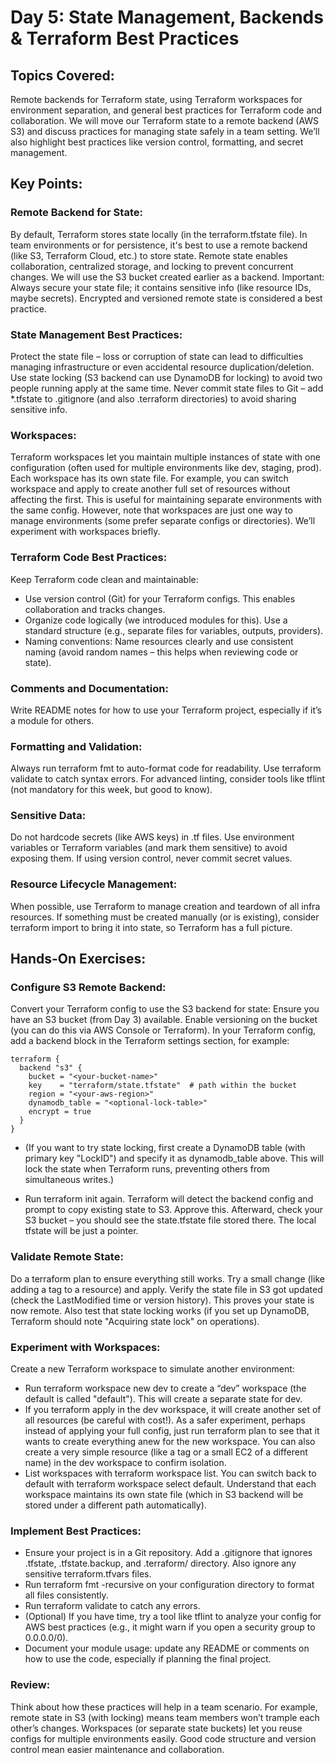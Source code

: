 # Day 5: State Management, Backends & Terraform Best Practices
## Topics Covered: 
Remote backends for Terraform state, using Terraform workspaces for environment separation, and general best practices for Terraform code and collaboration. We will move our Terraform state to a remote backend (AWS S3) and discuss practices for managing state safely in a team setting. We’ll also highlight best practices like version control, formatting, and secret management.

## Key Points:

### Remote Backend for State: 
By default, Terraform stores state locally (in the terraform.tfstate file). In team environments or for persistence, it's best to use a remote backend (like S3, Terraform Cloud, etc.) to store state. Remote state enables collaboration, centralized storage, and locking to prevent concurrent changes​. We will use the S3 bucket created earlier as a backend. Important: Always secure your state file; it contains sensitive info (like resource IDs, maybe secrets). Encrypted and versioned remote state is considered a best practice​.

### State Management Best Practices: 
Protect the state file – loss or corruption of state can lead to difficulties managing infrastructure or even accidental resource duplication/deletion​. Use state locking (S3 backend can use DynamoDB for locking) to avoid two people running apply at the same time. Never commit state files to Git – add *.tfstate to .gitignore (and also .terraform directories) to avoid sharing sensitive info.

### Workspaces: 
Terraform workspaces let you maintain multiple instances of state with one configuration (often used for multiple environments like dev, staging, prod). Each workspace has its own state file​. For example, you can switch workspace and apply to create another full set of resources without affecting the first. This is useful for maintaining separate environments with the same config​. However, note that workspaces are just one way to manage environments (some prefer separate configs or directories). We’ll experiment with workspaces briefly.

### Terraform Code Best Practices: 
Keep Terraform code clean and maintainable:
* Use version control (Git) for your Terraform configs. This enables collaboration and tracks changes.
* Organize code logically (we introduced modules for this). Use a standard structure (e.g., separate files for variables, outputs, providers).
* Naming conventions: Name resources clearly and use consistent naming (avoid random names – this helps when reviewing code or state).

### Comments and Documentation:
Write README notes for how to use your Terraform project, especially if it’s a module for others.
### Formatting and Validation: 
Always run terraform fmt to auto-format code for readability. Use terraform validate to catch syntax errors. For advanced linting, consider tools like tflint (not mandatory for this week, but good to know).

### Sensitive Data: 
Do not hardcode secrets (like AWS keys) in .tf files. Use environment variables or Terraform variables (and mark them sensitive) to avoid exposing them. If using version control, never commit secret values.

### Resource Lifecycle Management: 
When possible, use Terraform to manage creation and teardown of all infra resources. If something must be created manually (or is existing), consider terraform import to bring it into state, so Terraform has a full picture.

## Hands-On Exercises:

### Configure S3 Remote Backend: 
Convert your Terraform config to use the S3 backend for state:
Ensure you have an S3 bucket (from Day 3) available. Enable versioning on the bucket (you can do this via AWS Console or Terraform).
In your Terraform config, add a backend block in the Terraform settings section, for example:
```hcl
terraform {
  backend "s3" {
    bucket = "<your-bucket-name>"
    key    = "terraform/state.tfstate"  # path within the bucket
    region = "<your-aws-region>"
    dynamodb_table = "<optional-lock-table>"
    encrypt = true
  }
}
```

* (If you want to try state locking, first create a DynamoDB table (with primary key "LockID") and specify it as dynamodb_table above. This will lock the state when Terraform runs, preventing others from simultaneous writes.)

* Run terraform init again. Terraform will detect the backend config and prompt to copy existing state to S3. Approve this. Afterward, check your S3 bucket – you should see the state.tfstate file stored there. The local tfstate will be just a pointer.

### Validate Remote State: 
Do a terraform plan to ensure everything still works. Try a small change (like adding a tag to a resource) and apply. Verify the state file in S3 got updated (check the LastModified time or version history). This proves your state is now remote. Also test that state locking works (if you set up DynamoDB, Terraform should note "Acquiring state lock" on operations).

### Experiment with Workspaces: 
Create a new Terraform workspace to simulate another environment:
* Run terraform workspace new dev to create a “dev” workspace (the default is called "default"). This will create a separate state for dev.
* If you terraform apply in the dev workspace, it will create another set of all resources (be careful with cost!). As a safer experiment, perhaps instead of applying your full config, just run terraform plan to see that it wants to create everything anew for the new workspace. You can also create a very simple resource (like a tag or a small EC2 of a different name) in the dev workspace to confirm isolation.
* List workspaces with terraform workspace list. You can switch back to default with terraform workspace select default. Understand that each workspace maintains its own state file (which in S3 backend will be stored under a different path automatically).

### Implement Best Practices:
* Ensure your project is in a Git repository. Add a .gitignore that ignores .tfstate, .tfstate.backup, and .terraform/ directory. Also ignore any sensitive terraform.tfvars files.
* Run terraform fmt -recursive on your configuration directory to format all files consistently.
* Run terraform validate to catch any errors.
* (Optional) If you have time, try a tool like tflint to analyze your config for AWS best practices (e.g., it might warn if you open a security group to 0.0.0.0/0).
* Document your module usage: update any README or comments on how to use the code, especially if planning the final project.

### Review: 
Think about how these practices will help in a team scenario. For example, remote state in S3 (with locking) means team members won’t trample each other’s changes​. Workspaces (or separate state buckets) let you reuse configs for multiple environments easily​. Good code structure and version control mean easier maintenance and collaboration.